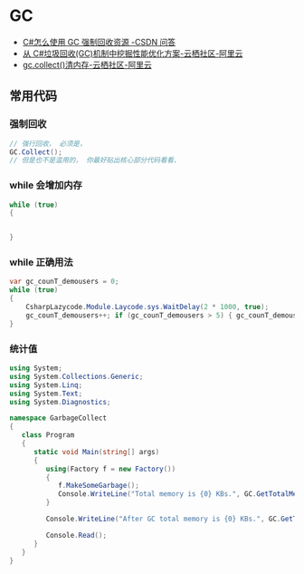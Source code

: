 # GC

- [C#怎么使用 GC 强制回收资源 -CSDN 问答](https://ask.csdn.net/questions/333291?locationNum=2)
- [从 C#垃圾回收(GC)机制中挖掘性能优化方案-云栖社区-阿里云](https://yq.aliyun.com/articles/308021?spm=a2c4e.11153940.0.0.5c3d6306GPRplx)
- [gc.collect()清内存-云栖社区-阿里云](https://yq.aliyun.com/articles/667999)

## 常用代码

### 强制回收

```c#
// 强行回收， 必须是，
GC.Collect();
// 但是也不是滥用的， 你最好贴出核心部分代码看看、
```

### while 会增加内存

```c#
while (true)
{


}

```

### while 正确用法

```C#
var gc_counT_demousers = 0;
while (true)
{
    CsharpLazycode.Module.Laycode.sys.WaitDelay(2 * 1000, true);
    gc_counT_demousers++; if (gc_counT_demousers > 5) { gc_counT_demousers = 0; GC.Collect(); }
}
```

### 统计值

```c#
using System;
using System.Collections.Generic;
using System.Linq;
using System.Text;
using System.Diagnostics;

namespace GarbageCollect
{
   class Program
   {
      static void Main(string[] args)
      {
         using(Factory f = new Factory())
         {
            f.MakeSomeGarbage();
            Console.WriteLine("Total memory is {0} KBs.", GC.GetTotalMemory(false) / 1024);
         }

         Console.WriteLine("After GC total memory is {0} KBs.", GC.GetTotalMemory(false) / 1024);

         Console.Read();
      }
   }
}
```
